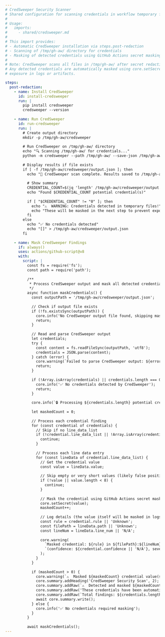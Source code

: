 ```yaml
---
# CredSweeper Security Scanner
# Shared configuration for scanning credentials in workflow temporary files
#
# Usage:
#   imports:
#     - shared/credsweeper.md
#
# This import provides:
# - Automatic CredSweeper installation via steps.post-redaction
# - Scanning of /tmp/gh-aw/ directory for credentials
# - Masking of detected credentials using GitHub Actions secret masking
#
# Note: CredSweeper scans all files in /tmp/gh-aw/ after secret redaction and before artifacts are uploaded.
# Any detected credentials are automatically masked using core.setSecret() to prevent
# exposure in logs or artifacts.

steps:
  post-redaction:
    - name: Install CredSweeper
      id: install-credsweeper
      run: |
        pip install credsweeper
        credsweeper --version
    
    - name: Run CredSweeper
      id: run-credsweeper
      run: |
        # Create output directory
        mkdir -p /tmp/gh-aw/credsweeper
        
        # Run CredSweeper on /tmp/gh-aw/ directory
        echo "🔍 Scanning /tmp/gh-aw/ for credentials..."
        python -m credsweeper --path /tmp/gh-aw/ --save-json /tmp/gh-aw/credsweeper/output.json || true
        
        # Display results if file exists
        if [ -f /tmp/gh-aw/credsweeper/output.json ]; then
          echo "📄 CredSweeper scan complete. Results saved to /tmp/gh-aw/credsweeper/output.json"
          
          # Show summary
          CREDENTIAL_COUNT=$(jq 'length' /tmp/gh-aw/credsweeper/output.json 2>/dev/null || echo "0")
          echo "Found $CREDENTIAL_COUNT potential credential(s)"
          
          if [ "$CREDENTIAL_COUNT" != "0" ]; then
            echo "⚠️  WARNING: Credentials detected in temporary files!"
            echo "These will be masked in the next step to prevent exposure."
          fi
        else
          echo "✅ No credentials detected"
          echo "[]" > /tmp/gh-aw/credsweeper/output.json
        fi
    
    - name: Mask CredSweeper Findings
      if: always()
      uses: actions/github-script@v8
      with:
        script: |
          const fs = require('fs');
          const path = require('path');
          
          /**
           * Process CredSweeper output and mask all detected credentials
           */
          async function maskCredentials() {
            const outputPath = '/tmp/gh-aw/credsweeper/output.json';
            
            // Check if output file exists
            if (!fs.existsSync(outputPath)) {
              core.info('No CredSweeper output file found, skipping masking');
              return;
            }
            
            // Read and parse CredSweeper output
            let credentials;
            try {
              const content = fs.readFileSync(outputPath, 'utf8');
              credentials = JSON.parse(content);
            } catch (error) {
              core.warning(`Failed to parse CredSweeper output: ${error instanceof Error ? error.message : String(error)}`);
              return;
            }
            
            if (!Array.isArray(credentials) || credentials.length === 0) {
              core.info('✅ No credentials detected by CredSweeper');
              return;
            }
            
            core.info(`🔒 Processing ${credentials.length} potential credential(s) for masking`);
            
            let maskedCount = 0;
            
            // Process each credential finding
            for (const credential of credentials) {
              // Skip if no line_data_list
              if (!credential.line_data_list || !Array.isArray(credential.line_data_list)) {
                continue;
              }
              
              // Process each line data entry
              for (const lineData of credential.line_data_list) {
                // Get the credential value
                const value = lineData.value;
                
                // Skip empty or very short values (likely false positives)
                if (!value || value.length < 8) {
                  continue;
                }
                
                // Mask the credential using GitHub Actions secret masking
                core.setSecret(value);
                maskedCount++;
                
                // Log details (the value itself will be masked in logs)
                const rule = credential.rule || 'Unknown';
                const filePath = lineData.path || 'Unknown';
                const lineNum = lineData.line_num || 'N/A';
                
                core.warning(
                  `Masked credential: ${rule} in ${filePath}:${lineNum} ` +
                  `(confidence: ${credential.confidence || 'N/A'}, severity: ${credential.severity || 'N/A'})`
                );
              }
            }
            
            if (maskedCount > 0) {
              core.warning(`⚠️  Masked ${maskedCount} credential value(s) to prevent exposure in logs`);
              core.summary.addHeading('CredSweeper Security Scan', 2);
              core.summary.addRaw(`⚠️  Detected and masked ${maskedCount} potential credential(s)\n\n`);
              core.summary.addRaw('These credentials have been automatically masked using GitHub Actions secret masking to prevent exposure in workflow logs and artifacts.\n\n');
              core.summary.addRaw(`Total findings: ${credentials.length}\n`);
              await core.summary.write();
            } else {
              core.info('✅ No credentials required masking');
            }
          }
          
          await maskCredentials();
---
```


<!--
# CredSweeper Security Scanner

CredSweeper is installed and will automatically scan the `/tmp/gh-aw/` directory after your workflow completes.

## What It Does

1. **Scans for Credentials**: CredSweeper scans all files in `/tmp/gh-aw/` for potential credentials such as:
   - API keys
   - Passwords
   - Tokens
   - Private keys
   - Database connection strings
   - And other sensitive information

2. **Automatic Masking**: Any detected credentials are automatically masked using GitHub Actions `core.setSecret()` to prevent them from appearing in:
   - Workflow logs
   - Step outputs
   - Artifacts
   - Job summaries

3. **Security Report**: A summary of detected credentials is added to the job summary, showing:
   - Number of credentials found
   - Type of credential (rule name)
   - File location
   - Confidence and severity levels

## How It Works

- **Installation**: Python and CredSweeper are installed via pip
- **Scanning**: CredSweeper scans `/tmp/gh-aw/` directory recursively
- **Output**: Results are saved to `/tmp/gh-aw/credsweeper/output.json`
- **Masking**: JavaScript processes the JSON output and masks each detected value

## Security Benefits

This shared workflow helps prevent accidental exposure of credentials that may be:
- Generated by the AI agent
- Stored in temporary files
- Included in logs or debug output
- Present in downloaded content or artifacts

By automatically scanning and masking credentials, this workflow adds an extra layer of security to your agentic workflows.

## Requirements

- Python 3.10+ (pre-installed on GitHub Actions runners)
- Internet access to install CredSweeper from PyPI

## Configuration

No additional configuration is needed. Simply import this shared workflow:

```yaml
---
imports:
  - shared/credsweeper.md
---
```

The steps will automatically run in the post-redaction phase (after secret redaction and before any artifacts are uploaded).
-->
